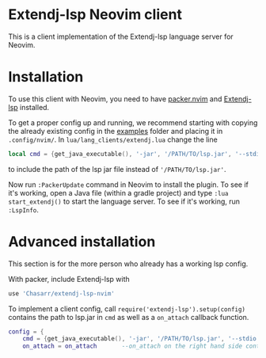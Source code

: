 # Extendj-lsp Neovim client

This is a client implementation of the Extendj-lsp language server for Neovim.

# Installation

To use this client with Neovim, you need to have [packer.nvim](https://github.com/wbthomason/packer.nvim) and [Extendj-lsp](https://bitbucket.org/edan70/lsp-charlie-jonathan/src/master/) installed.


To get a proper config up and running, we recommend starting with copying the already existing config in the [examples](examples) folder and placing it in `.config/nvim/`. In `lua/lang_clients/extendj.lua` change the line

```lua
local cmd = {get_java_executable(), '-jar', '/PATH/TO/lsp.jar', '--stdio'}
```

to include the path of the lsp jar file instead of `'/PATH/TO/lsp.jar'`.

Now run `:PackerUpdate` command in Neovim to install the plugin. To see if it's working, open a Java file (within a gradle project) and type `:lua start_extendj()` to start the language server. To see if it's working, run `:LspInfo`.

# Advanced installation

This section is for the more person who already has a working lsp config.

With packer, include Extendj-lsp with

```lua
use 'Chasarr/extendj-lsp-nvim'
```

To implement a client config, call `require('extendj-lsp').setup(config)` contains the path to lsp.jar in `cmd` as well as a `on_attach` callback function.

```lua
config = {
	cmd = {get_java_executable(), '-jar', '/PATH/TO/lsp.jar', '--stdio'},	--Contains the lsp.jar executable
	on_attach = on_attach		--on_attach on the right hand side contains a callback function which activates when the buffer starts. This usually contains LSP hotkeys
```

